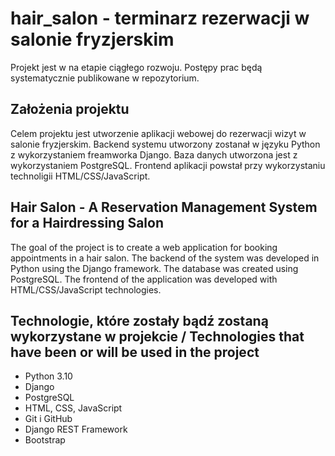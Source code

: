 # hair_salon - terminarz rezerwacji w salonie fryzjerskim
Projekt jest w na etapie ciągłego rozwoju. Postępy prac będą systematycznie publikowane w repozytorium.

## Założenia projektu
Celem projektu jest utworzenie aplikacji webowej do rezerwacji wizyt w salonie fryzjerskim. Backend systemu utworzony zostanał w języku Python z wykorzystaniem freamworka Django. Baza danych utworzona jest z wykorzystaniem PostgreSQL. Frontend aplikacji powstał przy wykorzystaniu technoligii HTML/CSS/JavaScript.

## Hair Salon - A Reservation Management System for a Hairdressing Salon
The goal of the project is to create a web application for booking appointments in a hair salon. The backend of the system was developed in Python using the Django framework. The database was created using PostgreSQL. The frontend of the application was developed with HTML/CSS/JavaScript technologies. 

## Technologie, które zostały bądź zostaną wykorzystane w projekcie / Technologies that have been or will be used in the project
- Python 3.10
- Django 
- PostgreSQL
- HTML, CSS, JavaScript
- Git i GitHub
- Django REST Framework
- Bootstrap
